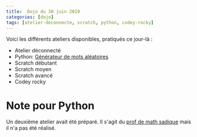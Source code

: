 ```yaml
---
title:  Dojo du 30 juin 2019
categories: [dojo]
tags: [atelier-deconnecte, scratch, python, codey-rocky]
---
```


Voici les différents ateliers disponibles, pratiqués ce jour-là :

* Atelier déconnecté
* Python: [Générateur de mots aléatoires](https://drive.google.com/open?id=1xXB0Tjtz92PwVXy7ofQlU1Ax5UNjzps8)
* Scratch débutant
* Scratch moyen
* Scratch avancé
* Codey rocky

Note pour Python
================

Un deuxième atelier avait été préparé. Il s'agit du [prof de math sadique](https://drive.google.com/open?id=1YREl6DQjqdl_FiOvEH0GbvwkgwzU3PL4) mais il n'a pas été réalisé.
